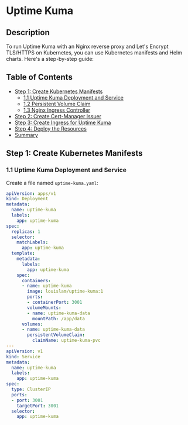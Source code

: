 # Uptime Kuma

## Description
To run Uptime Kuma with an Nginx reverse proxy and Let's Encrypt TLS/HTTPS on Kubernetes, you can use Kubernetes manifests and Helm charts. Here's a step-by-step guide:

## Table of Contents
- [Step 1: Create Kubernetes Manifests](#step-1-create-kubernetes-manifests)
  - [1.1 Uptime Kuma Deployment and Service](#11-uptime-kuma-deployment-and-service)
  - [1.2 Persistent Volume Claim](#12-persistent-volume-claim)
  - [1.3 Nginx Ingress Controller](#13-nginx-ingress-controller)
- [Step 2: Create Cert-Manager Issuer](#step-2-create-cert-manager-issuer)
- [Step 3: Create Ingress for Uptime Kuma](#step-3-create-ingress-for-uptime-kuma)
- [Step 4: Deploy the Resources](#step-4-deploy-the-resources)
- [Summary](#summary)

## Step 1: Create Kubernetes Manifests

### 1.1 Uptime Kuma Deployment and Service

Create a file named `uptime-kuma.yaml`:

```yaml
apiVersion: apps/v1
kind: Deployment
metadata:
  name: uptime-kuma
  labels:
    app: uptime-kuma
spec:
  replicas: 1
  selector:
    matchLabels:
      app: uptime-kuma
  template:
    metadata:
      labels:
        app: uptime-kuma
    spec:
      containers:
      - name: uptime-kuma
        image: louislam/uptime-kuma:1
        ports:
        - containerPort: 3001
        volumeMounts:
        - name: uptime-kuma-data
          mountPath: /app/data
      volumes:
      - name: uptime-kuma-data
        persistentVolumeClaim:
          claimName: uptime-kuma-pvc
---
apiVersion: v1
kind: Service
metadata:
  name: uptime-kuma
  labels:
    app: uptime-kuma
spec:
  type: ClusterIP
  ports:
  - port: 3001
    targetPort: 3001
  selector:
    app: uptime-kuma

